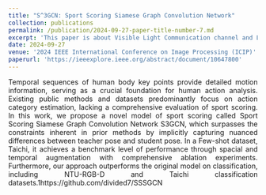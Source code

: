 ```yaml
---
title: "S^3GCN: Sport Scoring Siamese Graph Convolution Network"
collection: publications
permalink: /publication/2024-09-27-paper-title-number-7.md
excerpt: 'This paper is about Visible Light Communication channel and Light algorithm.'
date: 2024-09-27
venue: '2024 IEEE International Conference on Image Processing (ICIP)'
paperurl: 'https://ieeexplore.ieee.org/abstract/document/10647800'
---
```




<div style="text-align: justify;">Temporal sequences of human body key points provide detailed motion information, serving as a crucial foundation for human action analysis. Existing public methods and datasets predominantly focus on action category estimation, lacking a comprehensive evaluation of sport scoring. In this work, we propose a novel model of sport scoring called Sport Scoring Siamese Graph Convolution Network S3GCN, which surpasses the constraints inherent in prior methods by implicitly capturing nuanced differences between teacher pose and student pose. In a Few-shot dataset, Taichi, it achieves a benchmark level of performance through spacial and temporal augmentation with comprehensive ablation experiments. Furthermore, our approach outperforms the original model on classification, including NTU-RGB-D and Taichi classification datasets.1https://github.com/divided7/SSSGCN</div>



